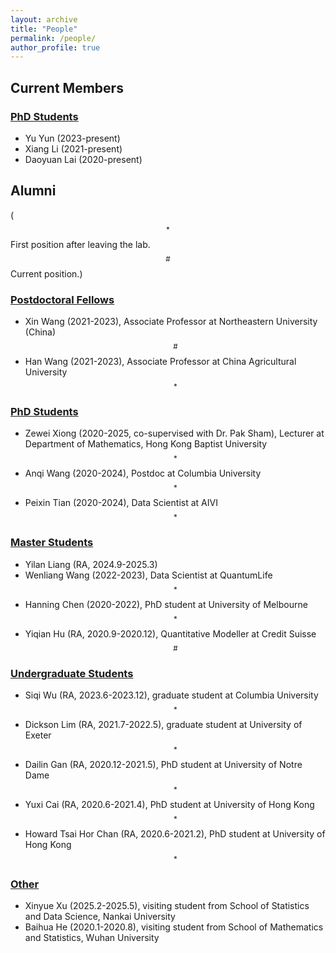 ```yaml
---
layout: archive
title: "People"
permalink: /people/
author_profile: true
---
```




##  Current Members

### <u>PhD Students</u>
- Yu Yun (2023-present)
- Xiang Li (2021-present)
- Daoyuan Lai (2020-present)





## Alumni
($$^*$$First position after leaving the lab. $$^\#$$Current position.)

### <u>Postdoctoral Fellows</u>
-  Xin Wang (2021-2023),  Associate  Professor at Northeastern University (China)$$^\#$$
-  Han Wang (2021-2023), Associate Professor at China Agricultural University$$^*$$ 


### <u>PhD Students</u>
<!--
|   Name    |    First Position|  Thesis Title   |
| -------------  |-------------      |-------------| 
| Peixin Tian (2020-2024, co-supervised with Dr. Zhonghua Liu) | Data scientist at AIVI | Development of bioinformatic tools for enhanced prediction and variable selection in genetic studies |
|Anqi Wang (2020-2024, co-supervised with Dr. Zhonghua Liu)| Postdoc at Columbia University|Statistical methods for causal inference and bias correction in genetic studies|
|Zewei Xiong (2020-2025, co-supervised with Dr. Pak Sham)| Lecturer at  Department of Mathematics, Hong Kong Baptist University| Exploring statistical methods for estimating heritability, functional enrichment and polygenic risk score using summary GWAS data in complex traits | 
-->


- Zewei Xiong (2020-2025, co-supervised with Dr. Pak Sham), Lecturer at  Department of Mathematics, Hong Kong Baptist University$$^*$$
- Anqi Wang (2020-2024), Postdoc at Columbia University$$^*$$
- Peixin Tian (2020-2024), Data Scientist at AIVI$$^*$$  


### <u>Master Students</u>
-  Yilan Liang (RA, 2024.9-2025.3)
- Wenliang Wang (2022-2023), Data Scientist at QuantumLife$$^*$$
- Hanning Chen (2020-2022), PhD student at  University of Melbourne$$^*$$
-  Yiqian Hu (RA, 2020.9-2020.12), Quantitative Modeller  at Credit Suisse$$^\#$$


### <u>Undergraduate Students</u>
- Siqi Wu (RA, 2023.6-2023.12), graduate student at Columbia University$$^*$$
-  Dickson Lim (RA, 2021.7-2022.5), graduate student at University of Exeter$$^*$$
-  Dailin Gan (RA, 2020.12-2021.5), PhD student at  University of Notre Dame$$^*$$
- Yuxi Cai (RA, 2020.6-2021.4), PhD student at University of Hong Kong$$^*$$
- Howard Tsai Hor  Chan (RA, 2020.6-2021.2), PhD student at University of Hong Kong$$^*$$



### <u>Other</u>
-  Xinyue Xu (2025.2-2025.5), visiting student from School of Statistics and Data Science, Nankai University
-  Baihua He (2020.1-2020.8), visiting student from School of Mathematics and Statistics, Wuhan University

